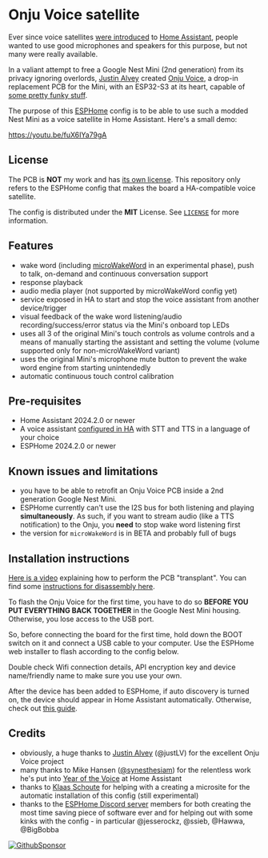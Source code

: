 # Onju Voice satellite

Ever since voice satellites [were introduced](https://www.home-assistant.io/blog/2023/04/27/year-of-the-voice-chapter-2/#composing-voice-assistants) to [Home Assistant](https://www.home-assistant.io/), people wanted to use good microphones and speakers for this purpose, but not many were really available.

In a valiant attempt to free a Google Nest Mini (2nd generation) from its privacy ignoring overlords, [Justin Alvey](https://github.com/justLV) created [Onju Voice](https://github.com/justLV/onju-voice), a drop-in replacement PCB for the Mini, with an ESP32-S3 at its heart, capable of [some pretty funky stuff](https://twitter.com/justLV/status/1681377298308820992).

The purpose of this [ESPHome](https://www.esphome.io/) config is to be able to use such a modded Nest Mini as a voice satellite in Home Assistant. Here's a small demo:

https://youtu.be/fuX6IYa79gA

## License

The PCB is **NOT** my work and has [its own license](https://github.com/justLV/onju-voice/blob/master/LICENSE). This repository only refers to the ESPHome config that makes the board a HA-compatible voice satellite.

The config is distributed under the **MIT** License. See [`LICENSE`](LICENSE) for more information.

## Features

- wake word (including [microWakeWord](https://www.esphome.io/components/micro_wake_word) in an experimental phase), push to talk, on-demand and continuous conversation support
- response playback
- audio media player (not supported by microWakeWord config yet)
- service exposed in HA to start and stop the voice assistant from another device/trigger
- visual feedback of the wake word listening/audio recording/success/error status via the Mini's onboard top LEDs
- uses all 3 of the original Mini's touch controls as volume controls and a means of manually starting the assistant and setting the volume (volume supported only for non-microWakeWord variant)
- uses the original Mini's microphone mute button to prevent the wake word engine from starting unintendedly
- automatic continuous touch control calibration

## Pre-requisites

- Home Assistant 2024.2.0 or newer
- A voice assistant [configured in HA](https://my.home-assistant.io/redirect/voice_assistants/) with STT and TTS in a language of your choice
- ESPHome 2024.2.0 or newer

## Known issues and limitations

- you have to be able to retrofit an Onju Voice PCB inside a 2nd generation Google Nest Mini.
- ESPHome currently can't use the I2S bus for both listening and playing **simultaneously**. As such, if you want to stream audio (like a TTS notification) to the Onju, you **need** to stop wake word listening first
- the version for `microWakeWord` is in BETA and probably full of bugs

## Installation instructions

[Here is a video](https://youtu.be/VaQkc-sgc04) explaining how to perform the PCB "transplant". You can find some [instructions for disassembly here](<https://www.ifixit.com/Teardown/Google+Nest+Mini+(2nd+generation)+Teardown/130974>).

To flash the Onju Voice for the first time, you have to do so **BEFORE YOU PUT EVERYTHING BACK TOGETHER** in the Google Nest Mini housing. Otherwise, you lose access to the USB port.

So, before connecting the board for the first time, hold down the BOOT switch on it and connect a USB cable to your computer. Use the ESPHome web installer to flash according to the config below.

Double check Wifi connection details, API encryption key and device name/friendly name to make sure you use your own.

After the device has been added to ESPHome, if auto discovery is turned on, the device should appear in Home Assistant automatically. Otherwise, check out [this guide](https://esphome.io/guides/getting_started_hassio.html).

## Credits

- obviously, a huge thanks to [Justin Alvey](https://twitter.com/justLV) (@justLV) for the excellent Onju Voice project
- many thanks to Mike Hansen ([@synesthesiam](https://github.com/synesthesiam)) for the relentless work he's put into [Year of the Voice](https://www.home-assistant.io/voice_control/) at Home Assistant
- thanks to [Klaas Schoute](https://github.com/klaasnicolaas) for helping with a creating a microsite for the automatic installation of this config (still experimental)
- thanks to the [ESPHome Discord server](https://discord.gg/KhAMKrd) members for both creating the most time saving piece of software ever and for helping out with some kinks with the config - in particular @jesserockz, @ssieb, @Hawwa, @BigBobba

[![GithubSponsor][githubsponsorbadge]][githubsponsor]

[githubsponsor]: https://github.com/sponsors/tetele/
[githubsponsorbadge]: https://img.shields.io/badge/sponsor%20me%20on%20github-sponsor-yellow.svg?style=for-the-badge
